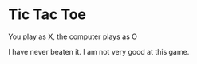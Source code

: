 # Tic Tac Toe

You play as X, the computer plays as O

I have never beaten it. I am not very good at this game.
